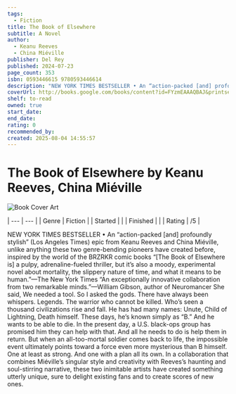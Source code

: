 ```yaml
---
tags:
  - Fiction
title: The Book of Elsewhere
subtitle: A Novel
author:
  - Keanu Reeves
  - China Miéville
publisher: Del Rey
published: 2024-07-23
page_count: 353
isbn: 0593446615 9780593446614
description: "NEW YORK TIMES BESTSELLER • An “action-packed [and] profoundly stylish” (Los Angeles Times) epic from Keanu Reeves and China Miéville, unlike anything these two genre-bending pioneers have created before, inspired by the world of the BRZRKR comic books “[The Book of Elsewhere is] a pulpy, adrenaline-fueled thriller, but it’s also a moody, experimental novel about mortality, the slippery nature of time, and what it means to be human.”—The New York Times “An exceptionally innovative collaboration from two remarkable minds.”—William Gibson, author of Neuromancer She said, We needed a tool. So I asked the gods. There have always been whispers. Legends. The warrior who cannot be killed. Who’s seen a thousand civilizations rise and fall. He has had many names: Unute, Child of Lightning, Death himself. These days, he’s known simply as “B.” And he wants to be able to die. In the present day, a U.S. black-ops group has promised him they can help with that. And all he needs to do is help them in return. But when an all-too-mortal soldier comes back to life, the impossible event ultimately points toward a force even more mysterious than B himself. One at least as strong. And one with a plan all its own. In a collaboration that combines Miéville’s singular style and creativity with Reeves’s haunting and soul-stirring narrative, these two inimitable artists have created something utterly unique, sure to delight existing fans and to create scores of new ones."
coverUrl: http://books.google.com/books/content?id=FYzmEAAAQBAJ&printsec=frontcover&img=1&zoom=1&source=gbs_api
shelf: to-read
owned: true
start_date: 
end_date: 
rating: 0
recommended_by: 
created: 2025-08-04 14:55:57
---
```


# The Book of Elsewhere by Keanu Reeves, China Miéville

![Book Cover Art](http://books.google.com/books/content?id=FYzmEAAAQBAJ&printsec=frontcover&img=1&zoom=1&source=gbs_api)




| --- | --- |
| Genre | Fiction |
| Started |  |
| Finished |  |
| Rating | /5 |

NEW YORK TIMES BESTSELLER • An “action-packed [and] profoundly stylish” (Los Angeles Times) epic from Keanu Reeves and China Miéville, unlike anything these two genre-bending pioneers have created before, inspired by the world of the BRZRKR comic books “[The Book of Elsewhere is] a pulpy, adrenaline-fueled thriller, but it’s also a moody, experimental novel about mortality, the slippery nature of time, and what it means to be human.”—The New York Times “An exceptionally innovative collaboration from two remarkable minds.”—William Gibson, author of Neuromancer She said, We needed a tool. So I asked the gods. There have always been whispers. Legends. The warrior who cannot be killed. Who’s seen a thousand civilizations rise and fall. He has had many names: Unute, Child of Lightning, Death himself. These days, he’s known simply as “B.” And he wants to be able to die. In the present day, a U.S. black-ops group has promised him they can help with that. And all he needs to do is help them in return. But when an all-too-mortal soldier comes back to life, the impossible event ultimately points toward a force even more mysterious than B himself. One at least as strong. And one with a plan all its own. In a collaboration that combines Miéville’s singular style and creativity with Reeves’s haunting and soul-stirring narrative, these two inimitable artists have created something utterly unique, sure to delight existing fans and to create scores of new ones.
